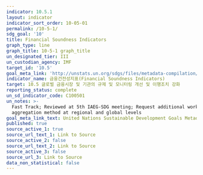 ```yaml
---
indicator: 10.5.1
layout: indicator
indicator_sort_order: 10-05-01
permalink: /10-5-1/
sdg_goal: '10'
title: Financial Soundness Indicators
graph_type: line
graph_title: 10-5-1 graph_title
un_designated_tier: III
un_custodian_agency: IMF
target_id: '10.5'
goal_meta_link: 'http://unstats.un.org/sdgs/files/metadata-compilation/Metadata-Goal-10.pdf'
indicator_name: 금융건전성지표(Financial Soundness Indicators)
target: 10.5 글로벌 금융시장 및 기관의 규제 및 모니터링 개선 및 이행조치 강화
reporting_status: complete
un_sd_indicator_code: C100501
un_notes: >-
  Fast Track; Reviewed at 5th IAEG-SDG meeting; Request additional work on
  aggregation method at regional and global levels
goal_meta_link_text: United Nations Sustainable Development Goals Metadata (pdf 564kB)
published: true
source_active_1: true
source_url_text_1: Link to Source
source_active_2: false
source_url_text_2: Link to Source
source_active_3: false
source_url_3: Link to Source
data_non_statistical: false
---
```

